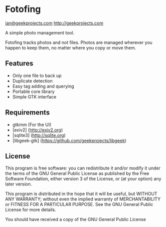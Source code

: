 # Fotofing

ian@geekprojects.com
http://geekprojects.com

A simple photo management tool.

Fotofing tracks photos and not files. Photos are managed wherever you happen to keep them, no matter where you copy or move them.


## Features
* Only one file to back up
* Duplicate detection
* Easy tag adding and querying
* Portable core library
* Simple GTK interface

## Requirements
* gtkmm (For the UI)
* [exiv2] (http://exiv2.org)
* [sqlite3] (http://sqlite.org)
* [libgeek-gtk] (https://github.com/geekprojects/libgeek)

## License

This program is free software: you can redistribute it and/or modify
it under the terms of the GNU General Public License as published by
the Free Software Foundation, either version 3 of the License, or
(at your option) any later version.

This program is distributed in the hope that it will be useful,
but WITHOUT ANY WARRANTY; without even the implied warranty of
MERCHANTABILITY or FITNESS FOR A PARTICULAR PURPOSE.  See the
GNU General Public License for more details.

You should have received a copy of the GNU General Public License

